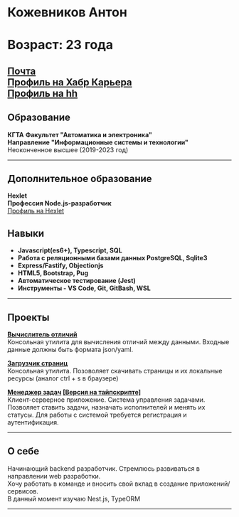 # Кожевников Антон
# Возраст: 23 года
[Почта](koshevnikov.job@gmail.com)\
[Профиль на Хабр Карьера](https://career.habr.com/artkiller971)\
[Профиль на hh](https://hh.ru/resume/3eb2fffeff0ef7d5400039ed1f43664a35694f)
---



## Образование
**КГТА**
**Факультет "Автоматика и электроника"**\
**Направление "Информационные системы и технологии"**\
Неоконченное высшее (2019-2023 год)

---

## Дополнительное образование
**Hexlet**\
**Профессия Node.js-разработчик**\
[Профиль на Hexlet](https://ru.hexlet.io/u/artkiller)


## Навыки
- **Javascript(es6+), Typescript, SQL**
- **Работа с реляционными базами данных PostgreSQL, Sqlite3**
- **Express/Fastify, Objectionjs**
- **HTML5, Bootstrap, Pug**
- **Автоматическое тестирование (Jest)**
- **Инструменты - VS Code, Git, GitBash, WSL**

---

## Проекты
**[Вычислитель отличий](https://github.com/Artkiller971/backend-project-lvl2)**\
Консольная утилита для вычисления отличий между данными. Входные данные должны быть формата json/yaml.

**[Загрузчик страниц](https://github.com/Artkiller971/backend-project-lvl3)**\
Консольная утилита. Позоволяет скачивать страницы и их локальные ресурсы (аналог ctrl + s в браузере)

**[Менеджер задач](https://github.com/Artkiller971/backend-project-lvl4) [[Версия на тайпскрипте]](https://github.com/Artkiller971/fastify-type-orm)**\
Клиент-серверное приложение. Система управления задачами. Позволяет ставить задачи, назначать исполнителей и менять их статусы. Для работы с системой требуется регистрация и аутентификация.

---

## О себе
Начинающий backend разработчик. Стремлюсь развиваться в направлении web разработки.\
Хочу работать в команде и вносить свой вклад в создание приложений/сервисов.\
В данный момент изучаю Nest.js, TypeORM



---
